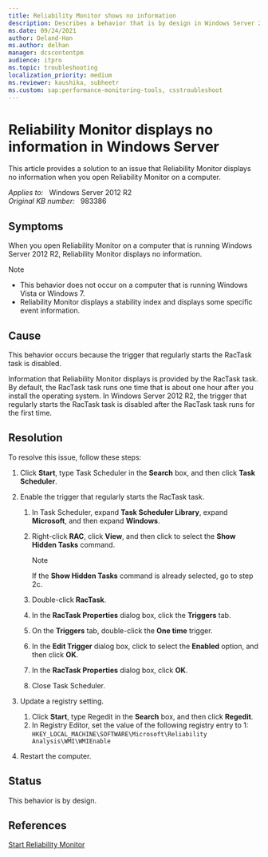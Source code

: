 ```yaml
---
title: Reliability Monitor shows no information
description: Describes a behavior that is by design in Windows Server 2008 and in Windows Server 2008 R2. This behavior causes no information to be displayed in Reliability Monitor.
ms.date: 09/24/2021
author: Deland-Han
ms.author: delhan
manager: dcscontentpm
audience: itpro
ms.topic: troubleshooting
localization_priority: medium
ms.reviewer: kaushika, subheetr
ms.custom: sap:performance-monitoring-tools, csstroubleshoot
---
```

# Reliability Monitor displays no information in Windows Server

This article provides a solution to an issue that Reliability Monitor displays no information when you open Reliability Monitor on a computer.

_Applies to:_ &nbsp; Windows Server 2012 R2  
_Original KB number:_ &nbsp; 983386

## Symptoms

When you open Reliability Monitor on a computer that is running Windows Server 2012 R2, Reliability Monitor displays no information.

> [!NOTE]
>
> - This behavior does not occur on a computer that is running Windows Vista or Windows 7.
> - Reliability Monitor displays a stability index and displays some specific event information.

## Cause

This behavior occurs because the trigger that regularly starts the RacTask task is disabled.

Information that Reliability Monitor displays is provided by the RacTask task. By default, the RacTask task runs one time that is about one hour after you install the operating system. In Windows Server 2012 R2, the trigger that regularly starts the RacTask task is disabled after the RacTask task runs for the first time.

## Resolution

To resolve this issue, follow these steps:

1. Click **Start**, type Task Scheduler in the **Search** box, and then click **Task Scheduler**.

2. Enable the trigger that regularly starts the RacTask task.
    1. In Task Scheduler, expand **Task Scheduler Library**, expand **Microsoft**, and then expand **Windows**.
    2. Right-click **RAC**, click **View**, and then click to select the **Show Hidden Tasks** command.

        > [!NOTE]
        > If the **Show Hidden Tasks** command is already selected, go to step 2c.
    3. Double-click **RacTask**.
    4. In the **RacTask Properties** dialog box, click the **Triggers** tab.
    5. On the **Triggers** tab, double-click the **One time** trigger.
    6. In the **Edit Trigger** dialog box, click to select the **Enabled** option, and then click **OK**.
    7. In the **RacTask Properties** dialog box, click **OK**.
    8. Close Task Scheduler.

3. Update a registry setting.
    1. Click **Start**, type Regedit in the **Search** box, and then click **Regedit**.
    2. In Registry Editor, set the value of the following registry entry to 1:
        `HKEY_LOCAL_MACHINE\SOFTWARE\Microsoft\Reliability Analysis\WMI\WMIEnable`

4. Restart the computer.

## Status

This behavior is by design.

## References

[Start Reliability Monitor](/previous-versions/windows/it-pro/windows-server-2008-R2-and-2008/cc748864(v=ws.10))
